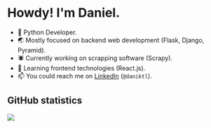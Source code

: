 # Howdy! I'm Daniel.

- 🐍 Python Developer. 
- 🌏 Mostly focused on backend web development (Flask, Django, Pyramid).
- 🕷 Currently working on scrapping software (Scrapy).
- 🌱 Learning frontend technologies (React.js).
- 📫 You could reach me on [LinkedIn](https://www.linkedin.com/in/daniktl/) (`@daniktl`).

## GitHub statistics

![](https://github-readme-stats.vercel.app/api?username=danoctua&count_private=true&theme=dark&hide_title=true)
